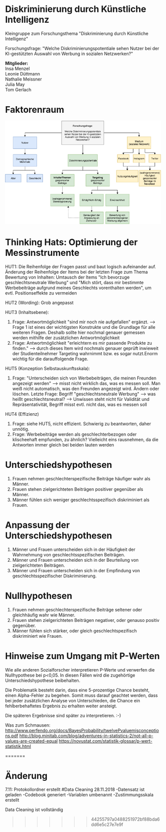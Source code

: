 # Diskriminierung durch Künstliche Intelligenz
Kleingruppe zum Forschungsthema "Diskriminierung durch Künstliche Intelligenz"

Forschungsfrage: "Welche Diskriminierungspotentiale sehen Nutzer bei der KI-gestützten Auswahl von Werbung in sozialen Netzwerken?"

**Mitglieder:** <br>
Insa Menzel <br>
Leonie Düttmann <br>
Nathalie Meissner <br>
Julia May <br>
Tom Gerlach 

# Faktorenraum
![tooltip](images/Faktorenraum.png)
# Thinking Hats: Optimierung der Messinstrumente
HUT1: Die Reihenfolge der Fragen passt und baut logisch aufeinander auf.
Änderung der Reihenfolge der Items bei der letzten Frage zum Thema Bewertung von Inhalten:
Umtausch der Items "Ich bevorzuge geschlechtsneutrale Werbung" und "Mich stört, dass mir bestimmte Werbebeiträge aufgrund meines Geschlechts vorenthalten werden", um evtl. Positionseffekte zu vermeiden
      
HUT2 (Wording):
Grob angepasst

HUT3 (Inhaltsebene): 
1. Frage: Antwortmöglichkeit "sind mir noch nie aufgefallen" ergänzt.  --> Frage 1 ist eines der wichtigsten Konstrukte und die Grundlage für alle weiteren Fragen. Deshalb sollte hier nochmal genauer gemessen werden mithilfe der zusätzlichen Antwortmöglichkeit
3. Frage: Antwortmöglichkeit "erleichtern es mir passende Produkte zu finden." --> durch dieses Item wird nochmals genauer geprüft inwieweit der Studienteilnehmer Targeting wahrnimmt bzw. es sogar nutzt.Enorm wichtig für die darauffolgende Frage.


HUT5 (Konzeption Selbstauskunftsskala):
1. Frage: "Unterscheiden sich von Werbebeiträgen, die meinen Freunden angezeigt werden" --> misst nicht wirklich das, was es messen soll. Man weiß nicht automatisch, was den Freunden angezeigt wird. Ändern oder löschen. 
Letzte Frage: Begriff "geschlechtsneutrale Werbung" --> was heißt geschlechtsneutral? --> Unwissen steht nicht für Validität und Repräsentativität, Begriff misst evtl. nicht das, was es messen soll


HUT4 (Effizienz)
1. Frage: siehe HUT5, nicht effizient. Schwierig zu beantworten, daher unnötig.
2. Frage: Werbebeiträge werden als geschlechterbezogen oder klischeehaft empfunden, zu ähnlich? Vielleicht eins rausnehmen, da die Antworten immer gleich bei beiden lauten werden


# Unterschiedshypothesen
1.	Frauen nehmen geschlechterspezifische Beiträge häufiger wahr als Männer.
2.	Frauen stehen zielgerichteten Beiträgen positiver gegenüber als Männer.
3.	Männer fühlen sich weniger geschlechtsspezifisch diskriminiert als Frauen.

# Anpassung der Unterschiedshypothesen
1. Männer und Frauen unterscheiden sich in der Häufigkeit der Wahrnehmung von geschlechtsspezifischen Beiträgen.
2. Männer und Frauen unterscheiden sich in der Beurteilung von zielgerichteten Beiträgen.
3. Männer und Frauen unterscheiden sich in der Empfindung von geschlechtsspezifischer Diskriminierung.

# Nullhypothesen
1. Frauen nehmen geschlechterspezifische Beiträge seltener oder gleichhäufig wahr wie Männer.
2. Frauen stehen zielgerichteten Beiträgen negativer, oder genauso positiv gegenüber.
3. Männer fühlen sich stärker, oder gleich geschlechtspezifisch diskriminiert wie Frauen.


# Hinweise zum Umgang mit P-Werten
Wie alle anderen Sozialforscher interpretieren P-Werte und verwerfen die Nullhypothese bei p<0,05. In diesen Fällen wird die zugehörtige Unterschiedshypothese beibehalten.

Die Problematik besteht darin, dass eine 5-prozentige Chance besteht, einen Alpha-Fehler zu begehen. Somit muss darauf geachtet werden, dass bei jeder zusätzlichen Analyse von Unterschieden, die Chance ein fehlberbehaftetes Ergebnis zu erhalten weiter ansteigt.

Die späteren Ergebnisse sind später zu interpretieren. :-)

Was zum Schmausen:
http://www.perfendo.org/docs/BayesProbability/twelvePvaluemisconceptions.pdf
http://blog.minitab.com/blog/adventures-in-statistics-2/not-all-p-values-are-created-equal
https://novustat.com/statistik-glossar/p-wert-statistik.html

=======
# Änderung
7.11: Protokollordner erstellt
#Data Cleaning
28.11.2018
-Datensatz ist geladen
-Codebook generiert
-Variablen umbenannt
-Zustimmungsskala erstellt

Data Cleaning ist vollständig
>>>>>>> 44255797a0488251972bf88bda6dd6e5c27e7e9f